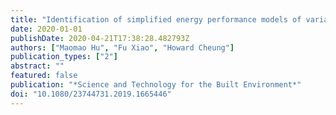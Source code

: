 ```yaml
---
title: "Identification of simplified energy performance models of variable-speed air conditioners using likelihood ratio test method"
date: 2020-01-01
publishDate: 2020-04-21T17:38:28.482793Z
authors: ["Maomao Hu", "Fu Xiao", "Howard Cheung"]
publication_types: ["2"]
abstract: ""
featured: false
publication: "*Science and Technology for the Built Environment*"
doi: "10.1080/23744731.2019.1665446"
---
```


